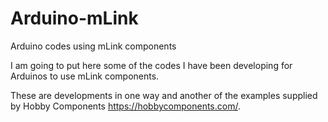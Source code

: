 # Arduino-mLink

Arduino codes using mLink components

I am going to put here some of the codes I have been developing for Arduinos to use mLink components.

These are developments in one way and another of the examples supplied by Hobby Components https://hobbycomponents.com/.